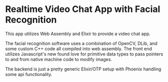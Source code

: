 # Realtime Video Chat App with Facial Recognition

This app utilizes Web Assembly and Elixir to provide a video chat app.

The facial recognition software uses a combination of OpenCV, DLib, and some
custom C++ code all compiled into web assembly.  The front end utilizes
Javascript's new found love for primitive data types to pass pointers to and
from native machine code to modify images.

The backend is just a pretty generic Elixir/OTP setup with Phoenix handling
some api functionality.
